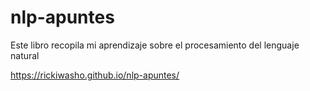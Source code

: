 # nlp-apuntes
Este libro recopila mi aprendizaje sobre el procesamiento del lenguaje natural

https://rickiwasho.github.io/nlp-apuntes/
